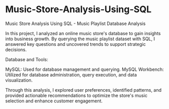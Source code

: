 # Music-Store-Analysis-Using-SQL
Music Store Analysis Using SQL - Music Playlist Database Analysis  

In this project, I analyzed an online music store's database to gain insights into business growth. By querying the music playlist dataset with SQL, I answered key questions and uncovered trends to support strategic decisions.

Database and Tools:

MySQL: Used for database management and querying.
MySQL Workbench: Utilized for database administration, query execution, and data visualization.

Through this analysis, I explored user preferences, identified patterns, and provided actionable recommendations to optimize the store's music selection and enhance customer engagement.
